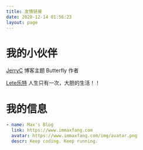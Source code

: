 ```yaml
---
title: 友情链接
date: 2020-12-14 01:56:23
layout: page
---
```


# 我的小伙伴

[JerryC](https://crazywong.com/)  博客主题 Butterfly 作者

[Lete乐特](https://www.lete114.top/)  人生只有一次，大胆的生活！！

# 我的信息
```yaml
- name: Max's Blog
  link: https://www.immaxfang.com
  avatar: https://www.immaxfang.com/img/avatar.png
  descr: Keep coding. Keep running.
```